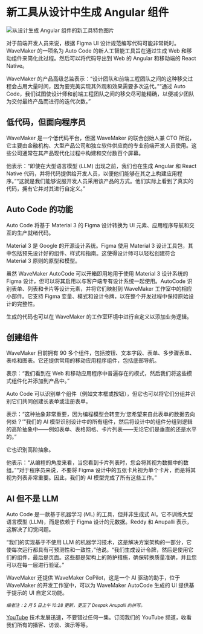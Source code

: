 # 新工具从设计中生成 Angular 组件

![从设计生成 Angular 组件的新工具特色图片](https://cdn.thenewstack.io/media/2025/02/95b6b934-autocode-simplifies-coding-designs-1024x683.jpg)

对于前端开发人员来说，根据 Figma UI 设计规范编写代码可能非常耗时。WaveMaker 的一项名为 Auto Code 的新人工智能工具旨在通过生成 Web 和移动组件来简化此过程。然后可以将代码导出到 Web 的 Angular 和移动端的 React Native。

WaveMaker 的产品高级总监表示：“设计团队和前端工程团队之间的这种移交过程会占用大量时间，因为要完美实现其外观和效果需要多次迭代。”“通过 Auto Code，我们试图使设计师和前端工程团队之间的移交尽可能精确，以便减少团队为交付最终产品而进行的迭代次数。”

## 低代码，但面向程序员

WaveMaker 是一个低代码平台，但据 WaveMaker 的联合创始人兼 CTO 所说，它主要由金融机构、大型产品公司和独立软件供应商的专业前端开发人员使用。这些公司通常在其产品现代化过程中构建和交付数百个屏幕。

他表示：“即使在大型语言模型 (LLM) 出现之前，我们也在生成 Angular 和 React Native 代码，并将代码提供给开发人员，以便他们能够在其之上构建应用程序。”“这就是我们能够说服开发人员采用该产品的方式。他们实际上看到了真实的代码，拥有它并对其进行自定义。”

## Auto Code 的功能

Auto Code 将基于 Material 3 的 Figma 设计转换为 UI 元素、应用程序导航和交互的生产就绪代码。

Material 3 是 Google 的开源设计系统。Figma 使用 Material 3 设计工具包，其中包括预先设计好的组件、样式和指南。这使得设计师可以轻松创建符合 Material 3 原则的原型和模型。

虽然 WaveMaker AutoCode 可以开箱即用地用于使用 Material 3 设计系统的 Figma 设计，但可以将其启用以与客户端专有设计系统一起使用。AutoCode 识别表单、列表和卡片等设计元素，并将它们映射到 WaveMaker 工作室中的相应小部件。它支持 Figma 变量、模式和设计令牌，以在整个开发过程中保持原始设计的完整性。

生成的代码也可以在 WaveMaker 的工作室环境中进行自定义以添加业务逻辑。

## 创建组件

WaveMaker 目前拥有 90 多个组件，包括按钮、文本字段、表单、多步骤表单、表格和图表。它还提供常用的移动应用程序组件，包括底部导航。

表示：“我们看到在 Web 和移动应用程序中普遍存在的模式，然后我们将这些模式组件化并添加到产品中。”

Auto Code 可以识别单个组件（例如文本框或按钮），但它也可以将它们分组并识别它们共同创建长表单或注册表单。

表示：“这种抽象非常重要，因为编程模型会转变为‘您希望来自此表单的数据去向何处？’”我们的 AI 模型识别设计中的所有组件，然后将设计中的组件分组到逻辑的高阶抽象中——例如表单、表格网格、卡片列表——无论它们是垂直的还是水平的。”

它也识别高阶抽象。

他表示：“从编程的角度来看，当您看到卡片列表时，您会将其视为数据中的数组。”“对于程序员来说，不要将 Figma 设计中的五张卡片视为单个卡片，而是将其视为列表非常重要。因此，我们的 AI 模型完成了所有这些工作。”

## AI 但不是 LLM
Auto Code 是一款基于机器学习 (ML) 的工具，但并非生成式 AI。它不训练大型语言模型 (LLM)，而是依赖于 Figma 设计的元数据。Reddy 和 Anupalli 表示，这解决了幻觉问题。

“我们的实现基于不使用 LLM 的机器学习技术，这是解决方案架构的一部分，它使每次运行都具有可预测性和一致性，”他说。“我们生成设计令牌，然后是使用它们的组件，最后是页面。这些都是架构上的防护措施，确保转换质量准确，并且您可以在每一层进行验证。”

WaveMaker 还提供 WaveMaker CoPilot，这是一个 AI 驱动的助手，位于 WaveMaker 的开发工作室中，可以为 WaveMaker AutoCode 生成的 UI 提供基于提示的 UI 自定义功能。

<sup>*编者注：2 月 5 日上午 10:28 更新，更正了 Deepak Anupalli 的拼写。*</sup>

[YouTube](https://youtube.com/thenewstack?sub_confirmation=1) 技术发展迅速，不要错过任何一集。订阅我们的 YouTube 频道，收看我们所有的播客、访谈、演示等等。